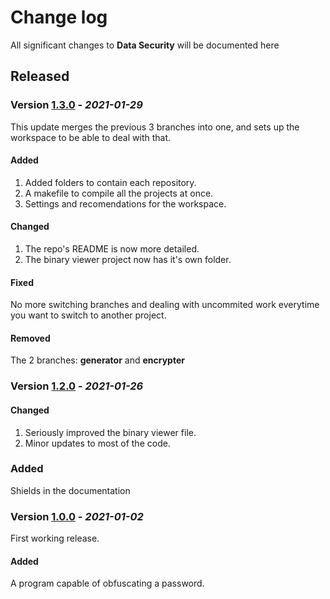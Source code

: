 # Change log
All significant changes to **Data Security** will be documented here

## Released

### Version [1.3.0](https://github.com/nico-castell/Data-Security/releases/tag/1.3.0) - *2021-01-29*
This update merges the previous 3 branches into one, and sets up the workspace to be able to deal with that.

#### Added
1. Added folders to contain each repository.
1. A makefile to compile all the projects at once.
1. Settings and recomendations for the workspace.

#### Changed
1. The repo's README is now more detailed.
1. The binary viewer project now has it's own folder.

#### Fixed
No more switching branches and dealing with uncommited work everytime you
want to switch to another project.

#### Removed
The 2 branches: **generator** and **encrypter**

### Version [1.2.0](https://github.com/nico-castell/Data-Security/releases/tag/1.2.0) - *2021-01-26*

#### Changed
1. Seriously improved the binary viewer file.
1. Minor updates to most of the code.

### Added
Shields in the documentation

### Version [1.0.0](https://github.com/nico-castell/Data-Security/releases/tag/v1.0.0) - *2021-01-02*
First working release.

#### Added
A program capable of obfuscating a password.
